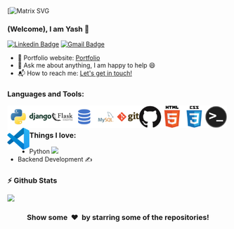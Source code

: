 [![Matrix SVG](https://i.pinimg.com/originals/8d/fb/70/8dfb7036cdf29e13b850615e639e24d8.gif) 

### (Welcome), I am Yash 👋
[![Linkedin Badge](https://img.shields.io/badge/-varadbhogayata-blue?style=flat-square&logo=Linkedin&logoColor=white&link=https://www.linkedin.com/in/varadbhogayata/)](https://www.linkedin.com/in/varadbhogayata/)
[![Gmail Badge](https://img.shields.io/badge/-vbhogayata@gmail.com-c14438?style=flat-square&logo=Gmail&logoColor=white&link=mailto:vbhogayata@gmail.com)](mailto:vbhogayata@gmail.com) 


- 🎯 Portfolio website: [Portfolio](https://Yash-xoxo.github.io/)
- 💬 Ask me about anything, I am happy to help :smile:
- 📬 How to reach me: [Let's get in touch!][linkedin]

### Languages and Tools: 
<img align="left" alt="HTML5" width="50px" src="https://raw.githubusercontent.com/github/explore/80688e429a7d4ef2fca1e82350fe8e3517d3494d/topics/python/python.png" />
<img align="left" alt="HTML5" width="50px" src="https://raw.githubusercontent.com/github/explore/80688e429a7d4ef2fca1e82350fe8e3517d3494d/topics/django/django.png" />
<img align="left" alt="HTML5" width="50px" src="https://raw.githubusercontent.com/github/explore/80688e429a7d4ef2fca1e82350fe8e3517d3494d/topics/flask/flask.png" />
<img align="left" alt="SQL" width="50px" src="https://raw.githubusercontent.com/github/explore/80688e429a7d4ef2fca1e82350fe8e3517d3494d/topics/sql/sql.png" />
<img align="left" alt="MySQL" width="50px" src="https://raw.githubusercontent.com/github/explore/80688e429a7d4ef2fca1e82350fe8e3517d3494d/topics/mysql/mysql.png" />
<img align="left" alt="Git" width="50px" src="https://raw.githubusercontent.com/github/explore/80688e429a7d4ef2fca1e82350fe8e3517d3494d/topics/git/git.png" />
<img align="left" alt="GitHub" width="50px" src="https://raw.githubusercontent.com/github/explore/78df643247d429f6cc873026c0622819ad797942/topics/github/github.png"/>
<img align="left" alt="HTML5" width="50px" src="https://raw.githubusercontent.com/github/explore/80688e429a7d4ef2fca1e82350fe8e3517d3494d/topics/html/html.png" />
<img align="left" alt="CSS3" width="50px" src="https://raw.githubusercontent.com/github/explore/80688e429a7d4ef2fca1e82350fe8e3517d3494d/topics/css/css.png" />
<img align="left" alt="HTML5" width="50px" src="https://raw.githubusercontent.com/github/explore/80688e429a7d4ef2fca1e82350fe8e3517d3494d/topics/terminal/terminal.png" />
<img align="left" alt="Visual Studio Code" width="50px" src="https://raw.githubusercontent.com/github/explore/80688e429a7d4ef2fca1e82350fe8e3517d3494d/topics/visual-studio-code/visual-studio-code.png" />

<br>
<br>

### Things I love:
- Python <img src="https://media.giphy.com/media/WUlplcMpOCEmTGBtBW/giphy.gif" width="30"> 
- Backend Development ✍️


### :zap: Github Stats
<p>
    <a href="https://gitstats.me/varadbhogayata" target="_blank"> 
        <img src="https://github-readme-stats.vercel.app/api?username=varadbhogayata&&show_icons=true&hi&theme=dark&count_private=true&include_all_commits=true">
    </a>
</p>

<!-- [![Top Langs](https://github-readme-stats.vercel.app/api/top-langs/?username=varadbhogayata&layout=compact)](https://github.com/anuraghazra/github-readme-stats) -->
<div align="center">
<h3 align="center">Show some &nbsp;❤️&nbsp; by starring some of the repositories!</h3>

<!--[website]: -->
[linkedin]: https://www.linkedin.com/in/varadbhogayata
